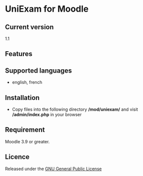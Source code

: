 # UniExam for Moodle #

## Current version ##

1.1

## Features ##


## Supported languages ##
- english, french

## Installation ##

- Copy files into the following directory **/mod/uniexam/** and visit **/admin/index.php** in your browser

## Requirement ##

Moodle 3.9 or greater.

## Licence ##

Released under the [GNU General Public License](https://opensource.org/licenses/GPL-3.0)

